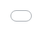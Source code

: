 ```yaml
---
layout: default
title: Publishing slides
nav_order: 5
description:
---
```


# Publishing slides with reveal.js

Workshop sites can include slides in [reveal.js](https://revealjs.com/) formatting. Slides can be presented in a separate tab or embedded in a page, like this:

<!-- settings for slides that resize to match width while maintaining aspect ratio -->
<div style="overflow: hidden;
  padding-top: 56.25%; <!-- 0.5625=9/16 - for aspect ratio 16:9. Adjust as required for other aspect ratios. -->
  position: relative">
<iframe src="../demo-slide-deck.html" title="demo embedded slide deck" scrolling="no" frameborder="0"
    style="border: 0;
   height: 100%;
   left: 0;
   position: absolute;
   top: 0;
   width: 100%;">
  <p>Your browser does not support iframes.</p>
</iframe>
</div>

## Create a slide deck

A reveal.js slide deck is an html file that uses html and javascript to control formatting and slide behavior. To create a new slide deck copy the code chunk below into a new file and save it to the workshop repository as an `.html` file. Notice the <section> elements near the middle; each <section> element corresponds to a slide. Update the <title> and <section> elements with your own content.

```html
<!doctype html>
<html lang="en">

 <head>
	 <meta charset="utf-8">

    <!-- Title of page (as it will appear in search results) -->
 <title>A demo slide deck</title>

		<meta name="apple-mobile-web-app-capable" content="yes">
		<meta name="apple-mobile-web-app-status-bar-style" content="black-translucent">

		<meta name="viewport" content="width=device-width, initial-scale=1.0">

		<link rel="stylesheet" href="https://ubc-library-rc.github.io/reveal-ubc/css/reset.css">
		<link rel="stylesheet" href="https://ubc-library-rc.github.io/reveal-ubc/css/reveal.css">
		<link rel="stylesheet" href="https://ubc-library-rc.github.io/reveal-ubc/css/ubc.css" id="theme">

		<!-- Theme used for syntax highlighting of code -->
		<link rel="stylesheet" href="https://ubc-library-rc.github.io/reveal-ubc/lib/css/monokai.css">

		<!-- Printing and PDF exports -->
		<script>
			var link = document.createElement( 'link' );
			link.rel = 'stylesheet';
			link.type = 'text/css';
			link.href = window.location.search.match( /print-pdf/gi ) ? 'https://ubc-library-rc.github.io/reveal-ubc/css/print/pdf.css' : 'https://ubc-library-rc.github.io/reveal-ubc/css/print/paper.css';
			document.getElementsByTagName( 'head' )[0].appendChild( link );
		</script>

		<!--[if lt IE 9]>
		<script src="lib/js/html5shiv.js"></script>
		<![endif]-->
	</head>

	<body>

		<div class="reveal">

			<!-- Any section element inside of this container is displayed as a slide -->
			<div class="slides">


        <section>
					<h2>A demo slide deck</h2>
	      </section>

				<section data-background="#e6f7ff">
					<h3>Second slide</h3>
					<p>Just an example to illustrate how reveal.js works</p>
				</section>

				<section>
          <h3>Third sample slide, a list>
				</section>		

			</div>

		</div>

		<script src="https://ubc-library-rc.github.io/reveal-ubc/js/reveal.js"></script>

		<script>

			// More info https://github.com/hakimel/reveal.js#configuration
			Reveal.initialize({
				controls: true,
				progress: true,
				center: true,
				hash: true,

				transition: 'none', // none/fade/slide/convex/concave/zoom

				// More info https://github.com/hakimel/reveal.js#dependencies
				dependencies: [
					{ src: 'https://ubc-library-rc.github.io/reveal-ubc/plugin/markdown/marked.js', condition: function() { return !!document.querySelector( '[data-markdown]' ); } },
					{ src: 'https://ubc-library-rc.github.io/reveal-ubc/plugin/markdown/markdown.js', condition: function() { return !!document.querySelector( '[data-markdown]' ); } },
					{ src: 'https://ubc-library-rc.github.io/reveal-ubc/plugin/highlight/highlight.js' },
					{ src: 'https://ubc-library-rc.github.io/reveal-ubc/plugin/search/search.js', async: true },
					{ src: 'https://ubc-library-rc.github.io/reveal-ubc/plugin/zoom-js/zoom.js', async: true },
					{ src: 'https://ubc-library-rc.github.io/reveal-ubc/plugin/notes/notes.js', async: true }
				]
			});

		</script>

	</body>
</html>
```

Reveal.js slide decks have many formatting and display options - [see here](https://github.com/hakimel/reveal.js) for more information.

The html file containing your slide deck will not appear in the navigation menu of your workshop site. To make it visible you can either link to it from one of the website content pages, or embed it in a page.

### Link to the slide deck

 Simply add a link to the slide deck html to one of the .md pages in the site. Recommended practice is to open the slide deck in a new tab using the `target="_blank"` attribute.

```html
<a href="demo-slide-deck.html" target="_blank">View slides in new tab</a>
```


## Embed slides on a page

An alternative is to embed the slides into one of the pages in your workshop site. Add this code to the .md page where you'd like the slides to appear and change the iframe `src` and `title` attributes to point to your html slides.

```html
<!-- settings for slides that resize to match width while maintaining aspect ratio -->
<div style="overflow: hidden;
  padding-top: 56.25%; <!-- 0.5625=9/16 - for aspect ratio 16:9. Adjust as required for other aspect ratios. -->
  position: relative">
<iframe src="demo-slide-deck.html" title="demo embedded slide deck" scrolling="no" frameborder="0"
    style="border: 0;
   height: 100%;
   left: 0;
   position: absolute;
   top: 0;
   width: 100%;">
  <p>Your browser does not support iframes.</p>
</iframe>
</div>
```

This code ensures the slides will resize to fit the available space. It's written for slides displayed in a 16:9 aspect ratio, but you can change the aspect ratios by changing the `padding-top` percentage.
{: .note}
